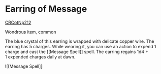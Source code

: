 # Earring of Message

[CRCotN](https://5e.tools/adventure.html#crcotn,page:212 "Critical Role: Call of the Netherdeep")[p212](https://5e.tools/adventure.html#crcotn,page:212 "Page 212")

Wondrous item, common

The blue crystal of this earring is wrapped with delicate copper wire. The earring has 5 charges. While wearing it, you can use an action to expend 1 charge and cast the [[Message Spell]] spell. The earring regains 1d4 + 1 expended charges daily at dawn.

![[Message Spell]]
